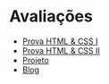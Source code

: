 # Avaliações

* [Prova HTML & CSS I](prova-html-css-1/README.md)
* [Prova HTML & CSS II](prova-html-css-2/README.md)
* [Projeto](projeto.md)
* [Blog](blog.md)
